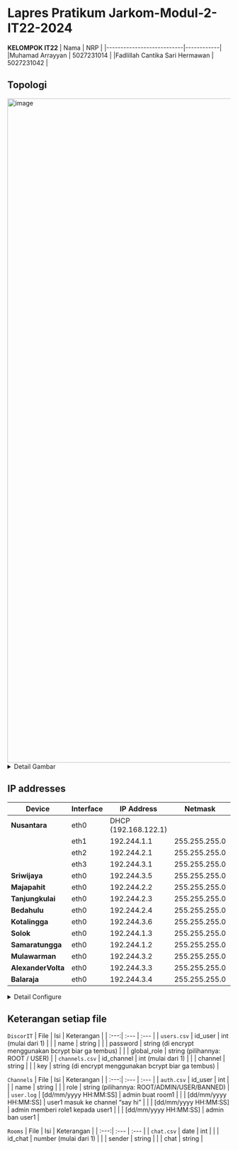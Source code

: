 # Lapres Pratikum Jarkom-Modul-2-IT22-2024

**KELOMPOK IT22**
| Nama | NRP |
|---------------------------|------------|
|Muhamad Arrayyan | 5027231014 |
|Fadlillah Cantika Sari Hermawan | 5027231042 |

## Topologi 
<img width="1500" alt="image" src="https://github.com/user-attachments/assets/4da21f44-b5a4-4af5-ab88-b38abc6b979a">
<details>

<summary>Detail Gambar</summary>
GNS
<img width="1710" alt="image" src="https://github.com/user-attachments/assets/fa16d0ee-ea05-4df0-b6fb-7370ede1aef7">

</details>

## IP addresses
| Device              | Interface   | IP Address | Netmask       | Gateway     |
|---------------------|-------------|------------|---------------|-------------|
| **Nusantara**       | eth0        | DHCP (192.168.122.1)       |             |  
|                     | eth1        | 192.244.1.1| 255.255.255.0 |             |
|                     | eth2        | 192.244.2.1| 255.255.255.0 |             |
|                     | eth3        | 192.244.3.1| 255.255.255.0 |             |
| **Sriwijaya**       | eth0        | 192.244.3.5| 255.255.255.0 | 192.244.3.2 |
| **Majapahit**       | eth0        | 192.244.2.2| 255.255.255.0 | 192.244.2.2 |
| **Tanjungkulai**    | eth0        | 192.244.2.3| 255.255.255.0 | 192.244.1.2 |
| **Bedahulu**        | eth0        | 192.244.2.4| 255.255.255.0 | 192.244.1.2 |
| **Kotalingga**      | eth0        | 192.244.3.6| 255.255.255.0 | 192.244.1.2 |
| **Solok**           | eth0        | 192.244.1.3| 255.255.255.0 | 192.244.2.2 |
| **Samaratungga**    | eth0        | 192.244.1.2| 255.255.255.0 | 192.244.2.2 |
| **Mulawarman**      | eth0        | 192.244.3.2| 255.255.255.0 | 192.244.2.2 |
| **AlexanderVolta**  | eth0        | 192.244.3.3| 255.255.255.0 | 192.244.2.2 |
| **Balaraja**        | eth0        | 192.244.3.4| 255.255.255.0 | 192.244.2.2 |
 

<details>

<summary>Detail Configure</summary>

#### Nusantara (Router)
```
auto eth0
iface eth0 inet dhcp
        up iptables -t nat -A POSTROUTING -o eth0 -j MASQUERADE

auto eth1
iface eth1 inet static
	address 192.244.1.1
	netmask 255.255.255.0

auto eth2
iface eth2 inet static
	address 192.244.2.1
	netmask 255.255.255.0

auto eth3
iface eth3 inet static
	address 192.244.3.1
	netmask 255.255.255.0
```

### Sriwijaya (DNS Master)
```
auto eth0
iface eth0 inet static
	address 192.244.3.5
	netmask 255.255.255.0
	gateway 192.244.3.1
	up echo nameserver 192.168.122.1 > /etc/resolv.conf
```

### Majapahit (DNS Slave)
```
auto eth0
iface eth0 inet static
	address 192.244.2.2
	netmask 255.255.255.0
	gateway 192.244.2.1
	up echo nameserver 192.168.122.1 > /etc/resolv.conf
```

### Tanjungkulai (Web Server)
```
auto eth0
iface eth0 inet static
	address 192.244.2.3
	netmask 255.255.255.0
	gateway 192.244.2.1
	up echo nameserver 192.168.122.1 > /etc/resolv.conf
```

### Bedahulu (Web Server)
```
auto eth0
iface eth0 inet static
	address 192.244.2.4
	netmask 255.255.255.0
	gateway 192.244.2.1
	up echo nameserver 192.168.122.1 > /etc/resolv.conf
```

### Kotalingga (Web Server)
```
auto eth0
iface eth0 inet static
	address 192.244.3.6
	netmask 255.255.255.0
	gateway 192.244.3.1
	up echo nameserver 192.168.122.1 > /etc/resolv.conf
```

### Solok (Load Balancer)
```
auto eth0
iface eth0 inet static
	address 192.244.1.3
	netmask 255.255.255.0
	gateway 192.244.1.1
#	up echo nameserver 192.168.122.1 > /etc/resolv.conf
```

### Samaratungga (Client)
```
auto eth0
iface eth0 inet static
	address 192.244.1.2
	netmask 255.255.255.0
	gateway 192.244.1.1
#	up echo nameserver 192.168.122.1 > /etc/resolv.conf
```

### Mulawarman (Client)
```
auto eth0
iface eth0 inet static
	address 192.244.3.2
	netmask 255.255.255.0
	gateway 192.244.3.1
#	up echo nameserver 192.168.122.1 > /etc/resolv.conf
```

### AlexanderVolta (Client)
```
auto eth0
iface eth0 inet static
	address 192.244.3.3
	netmask 255.255.255.0
	gateway 192.244.3.1
#	up echo nameserver 192.168.0.1 > /etc/resolv.conf
```

### Balaraja (Client)
```
auto eth0
iface eth0 inet static
	address 192.244.3.4
	netmask 255.255.255.0
	gateway 192.244.3.1
#	up echo nameserver 192.168.122.1 > /etc/resolv.conf
```

</details>


## Keterangan setiap file
`DiscorIT`
| File | Isi | Keterangan |
| :---:| :--- | :---      |
| `users.csv` | id_user |  int (mulai dari 1) |
|      | name | string |
|      | password |  string (di encrypt menggunakan bcrypt biar ga tembus) |
|      | global_role | string (pilihannya: ROOT / USER) |
| `channels.csv` | id_channel | int  (mulai dari 1) |
|      | channel | string |
|      | key |  string (di encrypt menggunakan bcrypt biar ga tembus) |

`Channels`
| File | Isi | Keterangan |
| :---:| :--- | :---      |
| `auth.csv` | id_user | int |
|      | name | string |
|      | role | string (pilihannya: ROOT/ADMIN/USER/BANNED) |
| `user.log` | [dd/mm/yyyy HH:MM:SS] | admin buat room1 |
|      | [dd/mm/yyyy HH:MM:SS] | user1 masuk ke channel “say hi” |
|      | [dd/mm/yyyy HH:MM:SS] | admin memberi role1 kepada user1 |
|      | [dd/mm/yyyy HH:MM:SS] | admin ban user1 |

`Rooms`
| File | Isi | Keterangan |
| :---:| :--- | :---      |
| `chat.csv` | date | int |
|      | id_chat | number  (mulai dari 1) |
|      | sender | string |
|      | chat | string |
